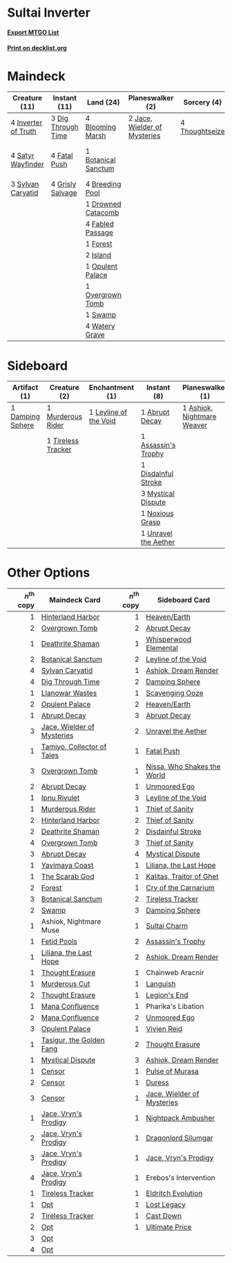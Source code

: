 # Sultai Inverter

#### [Export MTGO List](../collection/Sultai%20Inverter/Sultai%20Inverter.txt)
#### [Print on decklist.org](http://decklist.org/?deckmain=4%09Blooming%20Marsh%0A1%09Botanical%20Sanctum%0A4%09Breeding%20Pool%0A3%09Dig%20Through%20Time%0A1%09Drowned%20Catacomb%0A4%09Fabled%20Passage%0A4%09Fatal%20Push%0A1%09Forest%0A4%09Grisly%20Salvage%0A4%09Inverter%20of%20Truth%0A2%09Island%0A2%09Jace,%20Wielder%20of%20Mysteries%0A1%09Opulent%20Palace%0A1%09Overgrown%20Tomb%0A4%09Satyr%20Wayfinder%0A1%09Swamp%0A3%09Sylvan%20Caryatid%0A4%09Thassa's%20Oracle%0A4%09Thoughtseize%0A4%09Uro,%20Titan%20of%20Nature's%20Wrath%0A4%09Watery%20Grave&deckside=1%09Abrupt%20Decay%0A1%09Ashiok,%20Nightmare%20Muse%0A1%09Ashiok,%20Nightmare%20Weaver%0A1%09Assassin's%20Trophy%0A1%09Damping%20Sphere%0A1%09Disdainful%20Stroke%0A1%09Leyline%20of%20the%20Void%0A1%09Murderous%20Rider%0A3%09Mystical%20Dispute%0A1%09Noxious%20Grasp%0A1%09Thought%20Erasure%0A1%09Tireless%20Tracker%0A1%09Unravel%20the%20Aether)
# Maindeck

|                                        Creature (11)                                         |                                        Instant (11)                                         |                                          Land (24)                                           |                                           Planeswalker (2)                                            |                                       Sorcery (4)                                       |         Unknown (8)          |
|----------------------------------------------------------------------------------------------|---------------------------------------------------------------------------------------------|----------------------------------------------------------------------------------------------|-------------------------------------------------------------------------------------------------------|-----------------------------------------------------------------------------------------|------------------------------|
|4 [Inverter of Truth](http://gatherer.wizards.com/Pages/Card/Details.aspx?multiverseid=407582)|3 [Dig Through Time](http://gatherer.wizards.com/Pages/Card/Details.aspx?multiverseid=386518)|4 [Blooming Marsh](http://gatherer.wizards.com/Pages/Card/Details.aspx?multiverseid=417816)   |2 [Jace, Wielder of Mysteries](http://gatherer.wizards.com/Pages/Card/Details.aspx?multiverseid=460981)|4 [Thoughtseize](http://gatherer.wizards.com/Pages/Card/Details.aspx?multiverseid=438676)|4 Thassa's Oracle             |
|4 [Satyr Wayfinder](http://gatherer.wizards.com/Pages/Card/Details.aspx?multiverseid=378508)  |4 [Fatal Push](http://gatherer.wizards.com/Pages/Card/Details.aspx?multiverseid=423724)      |1 [Botanical Sanctum](http://gatherer.wizards.com/Pages/Card/Details.aspx?multiverseid=417817)|                                                                                                       |                                                                                         |4 Uro, Titan of Nature's Wrath|
|3 [Sylvan Caryatid](http://gatherer.wizards.com/Pages/Card/Details.aspx?multiverseid=373624)  |4 [Grisly Salvage](http://gatherer.wizards.com/Pages/Card/Details.aspx?multiverseid=405253)  |4 [Breeding Pool](http://gatherer.wizards.com/Pages/Card/Details.aspx?multiverseid=97088)     |                                                                                                       |                                                                                         |                              |
|                                                                                              |                                                                                             |1 [Drowned Catacomb](http://gatherer.wizards.com/Pages/Card/Details.aspx?multiverseid=430633) |                                                                                                       |                                                                                         |                              |
|                                                                                              |                                                                                             |4 [Fabled Passage](http://gatherer.wizards.com/Pages/Card/Details.aspx?multiverseid=473206)   |                                                                                                       |                                                                                         |                              |
|                                                                                              |                                                                                             |1 [Forest](http://gatherer.wizards.com/Pages/Card/Details.aspx?multiverseid=439860)           |                                                                                                       |                                                                                         |                              |
|                                                                                              |                                                                                             |2 [Island](http://gatherer.wizards.com/Pages/Card/Details.aspx?multiverseid=439857)           |                                                                                                       |                                                                                         |                              |
|                                                                                              |                                                                                             |1 [Opulent Palace](http://gatherer.wizards.com/Pages/Card/Details.aspx?multiverseid=420930)   |                                                                                                       |                                                                                         |                              |
|                                                                                              |                                                                                             |1 [Overgrown Tomb](http://gatherer.wizards.com/Pages/Card/Details.aspx?multiverseid=405103)   |                                                                                                       |                                                                                         |                              |
|                                                                                              |                                                                                             |1 [Swamp](http://gatherer.wizards.com/Pages/Card/Details.aspx?multiverseid=439858)            |                                                                                                       |                                                                                         |                              |
|                                                                                              |                                                                                             |4 [Watery Grave](http://gatherer.wizards.com/Pages/Card/Details.aspx?multiverseid=405114)     |                                                                                                       |                                                                                         |                              |


# Sideboard

|                                       Artifact (1)                                        |                                        Creature (2)                                         |                                        Enchantment (1)                                         |                                          Instant (8)                                          |                                          Planeswalker (1)                                           |                                        Sorcery (1)                                         |      Unknown (1)       |
|-------------------------------------------------------------------------------------------|---------------------------------------------------------------------------------------------|------------------------------------------------------------------------------------------------|-----------------------------------------------------------------------------------------------|-----------------------------------------------------------------------------------------------------|--------------------------------------------------------------------------------------------|------------------------|
|1 [Damping Sphere](http://gatherer.wizards.com/Pages/Card/Details.aspx?multiverseid=443101)|1 [Murderous Rider](http://gatherer.wizards.com/Pages/Card/Details.aspx?multiverseid=473059) |1 [Leyline of the Void](http://gatherer.wizards.com/Pages/Card/Details.aspx?multiverseid=107682)|1 [Abrupt Decay](http://gatherer.wizards.com/Pages/Card/Details.aspx?multiverseid=456061)      |1 [Ashiok, Nightmare Weaver](http://gatherer.wizards.com/Pages/Card/Details.aspx?multiverseid=373500)|1 [Thought Erasure](http://gatherer.wizards.com/Pages/Card/Details.aspx?multiverseid=452956)|1 Ashiok, Nightmare Muse|
|                                                                                           |1 [Tireless Tracker](http://gatherer.wizards.com/Pages/Card/Details.aspx?multiverseid=409997)|                                                                                                |1 [Assassin's Trophy](http://gatherer.wizards.com/Pages/Card/Details.aspx?multiverseid=452902) |                                                                                                     |                                                                                            |                        |
|                                                                                           |                                                                                             |                                                                                                |1 [Disdainful Stroke](http://gatherer.wizards.com/Pages/Card/Details.aspx?multiverseid=420705) |                                                                                                     |                                                                                            |                        |
|                                                                                           |                                                                                             |                                                                                                |3 [Mystical Dispute](http://gatherer.wizards.com/Pages/Card/Details.aspx?multiverseid=473020)  |                                                                                                     |                                                                                            |                        |
|                                                                                           |                                                                                             |                                                                                                |1 [Noxious Grasp](http://gatherer.wizards.com/Pages/Card/Details.aspx?multiverseid=466864)     |                                                                                                     |                                                                                            |                        |
|                                                                                           |                                                                                             |                                                                                                |1 [Unravel the Aether](http://gatherer.wizards.com/Pages/Card/Details.aspx?multiverseid=378515)|                                                                                                     |                                                                                            |                        |


# Other Options

|*n*<sup>th</sup> copy|                                            Maindeck Card                                            |*n*<sup>th</sup> copy|                                            Sideboard Card                                            |
|--------------------:|-----------------------------------------------------------------------------------------------------|--------------------:|------------------------------------------------------------------------------------------------------|
|                    1|[Hinterland Harbor](http://gatherer.wizards.com/Pages/Card/Details.aspx?multiverseid=443128)         |                    1|[Heaven/Earth](http://gatherer.wizards.com/Pages/Card/Details.aspx?multiverseid=426926)               |
|                    2|[Overgrown Tomb](http://gatherer.wizards.com/Pages/Card/Details.aspx?multiverseid=405103)            |                    2|[Abrupt Decay](http://gatherer.wizards.com/Pages/Card/Details.aspx?multiverseid=456061)               |
|                    1|[Deathrite Shaman](http://gatherer.wizards.com/Pages/Card/Details.aspx?multiverseid=413757)          |                    1|[Whisperwood Elemental](http://gatherer.wizards.com/Pages/Card/Details.aspx?multiverseid=391958)      |
|                    2|[Botanical Sanctum](http://gatherer.wizards.com/Pages/Card/Details.aspx?multiverseid=417817)         |                    2|[Leyline of the Void](http://gatherer.wizards.com/Pages/Card/Details.aspx?multiverseid=107682)        |
|                    4|[Sylvan Caryatid](http://gatherer.wizards.com/Pages/Card/Details.aspx?multiverseid=373624)           |                    1|[Ashiok, Dream Render](http://gatherer.wizards.com/Pages/Card/Details.aspx?multiverseid=461155)       |
|                    4|[Dig Through Time](http://gatherer.wizards.com/Pages/Card/Details.aspx?multiverseid=386518)          |                    2|[Damping Sphere](http://gatherer.wizards.com/Pages/Card/Details.aspx?multiverseid=443101)             |
|                    1|[Llanowar Wastes](http://gatherer.wizards.com/Pages/Card/Details.aspx?multiverseid=129627)           |                    1|[Scavenging Ooze](http://gatherer.wizards.com/Pages/Card/Details.aspx?multiverseid=420783)            |
|                    2|[Opulent Palace](http://gatherer.wizards.com/Pages/Card/Details.aspx?multiverseid=420930)            |                    2|[Heaven/Earth](http://gatherer.wizards.com/Pages/Card/Details.aspx?multiverseid=426926)               |
|                    1|[Abrupt Decay](http://gatherer.wizards.com/Pages/Card/Details.aspx?multiverseid=456061)              |                    3|[Abrupt Decay](http://gatherer.wizards.com/Pages/Card/Details.aspx?multiverseid=456061)               |
|                    3|[Jace, Wielder of Mysteries](http://gatherer.wizards.com/Pages/Card/Details.aspx?multiverseid=460981)|                    2|[Unravel the Aether](http://gatherer.wizards.com/Pages/Card/Details.aspx?multiverseid=378515)         |
|                    1|[Tamiyo, Collector of Tales](http://gatherer.wizards.com/Pages/Card/Details.aspx?multiverseid=461147)|                    1|[Fatal Push](http://gatherer.wizards.com/Pages/Card/Details.aspx?multiverseid=423724)                 |
|                    3|[Overgrown Tomb](http://gatherer.wizards.com/Pages/Card/Details.aspx?multiverseid=405103)            |                    1|[Nissa, Who Shakes the World](http://gatherer.wizards.com/Pages/Card/Details.aspx?multiverseid=461096)|
|                    2|[Abrupt Decay](http://gatherer.wizards.com/Pages/Card/Details.aspx?multiverseid=456061)              |                    1|[Unmoored Ego](http://gatherer.wizards.com/Pages/Card/Details.aspx?multiverseid=452962)               |
|                    1|[Ipnu Rivulet](http://gatherer.wizards.com/Pages/Card/Details.aspx?multiverseid=430869)              |                    3|[Leyline of the Void](http://gatherer.wizards.com/Pages/Card/Details.aspx?multiverseid=107682)        |
|                    1|[Murderous Rider](http://gatherer.wizards.com/Pages/Card/Details.aspx?multiverseid=473059)           |                    1|[Thief of Sanity](http://gatherer.wizards.com/Pages/Card/Details.aspx?multiverseid=452955)            |
|                    2|[Hinterland Harbor](http://gatherer.wizards.com/Pages/Card/Details.aspx?multiverseid=443128)         |                    2|[Thief of Sanity](http://gatherer.wizards.com/Pages/Card/Details.aspx?multiverseid=452955)            |
|                    2|[Deathrite Shaman](http://gatherer.wizards.com/Pages/Card/Details.aspx?multiverseid=413757)          |                    2|[Disdainful Stroke](http://gatherer.wizards.com/Pages/Card/Details.aspx?multiverseid=420705)          |
|                    4|[Overgrown Tomb](http://gatherer.wizards.com/Pages/Card/Details.aspx?multiverseid=405103)            |                    3|[Thief of Sanity](http://gatherer.wizards.com/Pages/Card/Details.aspx?multiverseid=452955)            |
|                    3|[Abrupt Decay](http://gatherer.wizards.com/Pages/Card/Details.aspx?multiverseid=456061)              |                    4|[Mystical Dispute](http://gatherer.wizards.com/Pages/Card/Details.aspx?multiverseid=473020)           |
|                    1|[Yavimaya Coast](http://gatherer.wizards.com/Pages/Card/Details.aspx?multiverseid=129810)            |                    1|[Liliana, the Last Hope](http://gatherer.wizards.com/Pages/Card/Details.aspx?multiverseid=414388)     |
|                    1|[The Scarab God](http://gatherer.wizards.com/Pages/Card/Details.aspx?multiverseid=430834)            |                    1|[Kalitas, Traitor of Ghet](http://gatherer.wizards.com/Pages/Card/Details.aspx?multiverseid=407596)   |
|                    2|[Forest](http://gatherer.wizards.com/Pages/Card/Details.aspx?multiverseid=439860)                    |                    1|[Cry of the Carnarium](http://gatherer.wizards.com/Pages/Card/Details.aspx?multiverseid=457214)       |
|                    3|[Botanical Sanctum](http://gatherer.wizards.com/Pages/Card/Details.aspx?multiverseid=417817)         |                    2|[Tireless Tracker](http://gatherer.wizards.com/Pages/Card/Details.aspx?multiverseid=409997)           |
|                    2|[Swamp](http://gatherer.wizards.com/Pages/Card/Details.aspx?multiverseid=439858)                     |                    3|[Damping Sphere](http://gatherer.wizards.com/Pages/Card/Details.aspx?multiverseid=443101)             |
|                    1|Ashiok, Nightmare Muse                                                                               |                    1|[Sultai Charm](http://gatherer.wizards.com/Pages/Card/Details.aspx?multiverseid=386676)               |
|                    1|[Fetid Pools](http://gatherer.wizards.com/Pages/Card/Details.aspx?multiverseid=426945)               |                    2|[Assassin's Trophy](http://gatherer.wizards.com/Pages/Card/Details.aspx?multiverseid=452902)          |
|                    1|[Liliana, the Last Hope](http://gatherer.wizards.com/Pages/Card/Details.aspx?multiverseid=414388)    |                    2|[Ashiok, Dream Render](http://gatherer.wizards.com/Pages/Card/Details.aspx?multiverseid=461155)       |
|                    1|[Thought Erasure](http://gatherer.wizards.com/Pages/Card/Details.aspx?multiverseid=452956)           |                    1|Chainweb Aracnir                                                                                      |
|                    1|[Murderous Cut](http://gatherer.wizards.com/Pages/Card/Details.aspx?multiverseid=386613)             |                    1|[Languish](http://gatherer.wizards.com/Pages/Card/Details.aspx?multiverseid=420731)                   |
|                    2|[Thought Erasure](http://gatherer.wizards.com/Pages/Card/Details.aspx?multiverseid=452956)           |                    1|[Legion's End](http://gatherer.wizards.com/Pages/Card/Details.aspx?multiverseid=466860)               |
|                    1|[Mana Confluence](http://gatherer.wizards.com/Pages/Card/Details.aspx?multiverseid=409573)           |                    1|Pharika's Libation                                                                                    |
|                    2|[Mana Confluence](http://gatherer.wizards.com/Pages/Card/Details.aspx?multiverseid=409573)           |                    2|[Unmoored Ego](http://gatherer.wizards.com/Pages/Card/Details.aspx?multiverseid=452962)               |
|                    3|[Opulent Palace](http://gatherer.wizards.com/Pages/Card/Details.aspx?multiverseid=420930)            |                    1|[Vivien Reid](http://gatherer.wizards.com/Pages/Card/Details.aspx?multiverseid=447344)                |
|                    1|[Tasigur, the Golden Fang](http://gatherer.wizards.com/Pages/Card/Details.aspx?multiverseid=391937)  |                    2|[Thought Erasure](http://gatherer.wizards.com/Pages/Card/Details.aspx?multiverseid=452956)            |
|                    1|[Mystical Dispute](http://gatherer.wizards.com/Pages/Card/Details.aspx?multiverseid=473020)          |                    3|[Ashiok, Dream Render](http://gatherer.wizards.com/Pages/Card/Details.aspx?multiverseid=461155)       |
|                    1|[Censor](http://gatherer.wizards.com/Pages/Card/Details.aspx?multiverseid=426748)                    |                    1|[Pulse of Murasa](http://gatherer.wizards.com/Pages/Card/Details.aspx?multiverseid=446177)            |
|                    2|[Censor](http://gatherer.wizards.com/Pages/Card/Details.aspx?multiverseid=426748)                    |                    1|[Duress](http://gatherer.wizards.com/Pages/Card/Details.aspx?multiverseid=14557)                      |
|                    3|[Censor](http://gatherer.wizards.com/Pages/Card/Details.aspx?multiverseid=426748)                    |                    1|[Jace, Wielder of Mysteries](http://gatherer.wizards.com/Pages/Card/Details.aspx?multiverseid=460981) |
|                    1|[Jace, Vryn's Prodigy](http://gatherer.wizards.com/Pages/Card/Details.aspx?multiverseid=398434)      |                    1|[Nightpack Ambusher](http://gatherer.wizards.com/Pages/Card/Details.aspx?multiverseid=466939)         |
|                    2|[Jace, Vryn's Prodigy](http://gatherer.wizards.com/Pages/Card/Details.aspx?multiverseid=398434)      |                    1|[Dragonlord Silumgar](http://gatherer.wizards.com/Pages/Card/Details.aspx?multiverseid=394550)        |
|                    3|[Jace, Vryn's Prodigy](http://gatherer.wizards.com/Pages/Card/Details.aspx?multiverseid=398434)      |                    1|[Jace, Vryn's Prodigy](http://gatherer.wizards.com/Pages/Card/Details.aspx?multiverseid=398434)       |
|                    4|[Jace, Vryn's Prodigy](http://gatherer.wizards.com/Pages/Card/Details.aspx?multiverseid=398434)      |                    1|Erebos's Intervention                                                                                 |
|                    1|[Tireless Tracker](http://gatherer.wizards.com/Pages/Card/Details.aspx?multiverseid=409997)          |                    1|[Eldritch Evolution](http://gatherer.wizards.com/Pages/Card/Details.aspx?multiverseid=414456)         |
|                    1|[Opt](http://gatherer.wizards.com/Pages/Card/Details.aspx?multiverseid=442948)                       |                    1|[Lost Legacy](http://gatherer.wizards.com/Pages/Card/Details.aspx?multiverseid=417661)                |
|                    2|[Tireless Tracker](http://gatherer.wizards.com/Pages/Card/Details.aspx?multiverseid=409997)          |                    1|[Cast Down](http://gatherer.wizards.com/Pages/Card/Details.aspx?multiverseid=442969)                  |
|                    2|[Opt](http://gatherer.wizards.com/Pages/Card/Details.aspx?multiverseid=442948)                       |                    1|[Ultimate Price](http://gatherer.wizards.com/Pages/Card/Details.aspx?multiverseid=394735)             |
|                    3|[Opt](http://gatherer.wizards.com/Pages/Card/Details.aspx?multiverseid=442948)                       |                     |                                                                                                      |
|                    4|[Opt](http://gatherer.wizards.com/Pages/Card/Details.aspx?multiverseid=442948)                       |                     |                                                                                                      |

